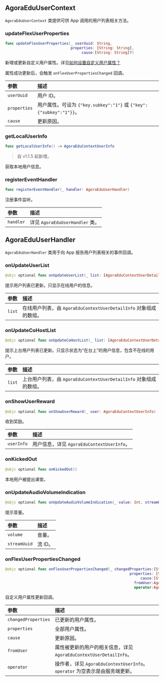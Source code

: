 ## AgoraEduUserContext

`AgoraEduUserContext` 类提供可供 App 调用的用户列表相关方法。

### updateFlexUserProperties

```swift
func updateFlexUserProperties(_ userUuid: String,
                              properties: [String: String],
                                   cause:[String: String]?)
```

新增或更新自定义用户属性。详见[如何设置自定义用户属性？](/cn/agora-class/faq/agora_class_custom_properties)

属性成功更新后，会触发 `onFlexUserPropertiesChanged` 回调。

| 参数         | 描述                                                         |
| :----------- | :----------------------------------------------------------- |
| `userUuid`   | 用户 ID。                                                    |
| `properties` | 用户属性。可设为 `{"key.subkey":"1"}`  或 `{"key":{"subkey":"1"}}`。 |
| `cause`      | 更新原因。                                                   |

### getLocalUserInfo

```swift
func getLocalUserInfo() -> AgoraEduContextUserInfo
```

> 自 v1.1.5 起新增。

获取本地用户信息。

### registerEventHandler

```swift
func registerEventHandler(_ handler: AgoraEduUserHandler)
```

注册事件监听。

| 参数      | 描述                            |
| :-------- | :------------------------------ |
| `handler` | 详见 `AgoraEduUserHandler` 类。 |

## AgoraEduUserHandler

`AgoraEduUserHandler` 类用于向 App 报告用户列表相关的事件回调。

### onUpdateUserList

```swift
@objc optional func onUpdateUserList(_ list: [AgoraEduContextUserDetailInfo])
```

提示用户列表已更新。只显示在线用户的信息。

| 参数   | 描述                                                         |
| :----- | :----------------------------------------------------------- |
| `list` | 在线用户列表，由 `AgoraEduContextUserDetailInfo` 对象组成的数组。 |

### onUpdateCoHostList

```swift
@objc optional func onUpdateCoHostList(_ list: [AgoraEduContextUserDetailInfo])
```

提示上台用户列表已更新。只显示状态为“在台上”的用户信息，包含不在线的用户。

| 参数   | 描述                                                         |
| :----- | :----------------------------------------------------------- |
| `list` | 上台用户列表，由 `AgoraEduContextUserDetailInfo` 对象组成的数组。 |

### onShowUserReward

```swift
@objc optional func onShowUserReward(_ user: AgoraEduContextUserInfo)
```

收到奖励。

| 参数       | 描述                                       |
| :--------- | :----------------------------------------- |
| `userInfo` | 用户信息，详见 `AgoraEduContextUserInfo`。 |

### onKickedOut

```swift
@objc optional func onKickedOut()
```

本地用户被提出课堂。

### onUpdateAudioVolumeIndication

```swift
@objc optional func onUpdateAudioVolumeIndication(_ value: Int, streamUuid: String)
```

提示音量。

| 参数         | 描述    |
| :----------- | :------ |
| `volume`     | 音量。  |
| `streamUuid` | 流 ID。 |

### onFlexUserPropertiesChanged

```swift
@objc optional func onFlexUserPropertiesChanged(_ changedProperties:[String : Any],
                                                         properties: [String: Any],
                                                              cause:[String : Any]?,
                                                           fromUser:AgoraEduContextUserDetailInfo,
                                                           operator:AgoraEduContextUserInfo?)
```

自定义用户属性更新回调。

| 参数                | 描述                                                         |
| :------------------ | :----------------------------------------------------------- |
| `changedProperties` | 已更新的用户属性。                                           |
| `properties`        | 全部用户属性。                                               |
| `cause`             | 更新原因。                                                   |
| `fromUser`          | 属性被更新的用户的相关信息，详见 `AgoraEduContextUserDetailInfo`。 |
| `operator`          | 操作者，详见 `AgoraEduContextUserInfo`。`operator` 为空表示是由服务端更新。 |
